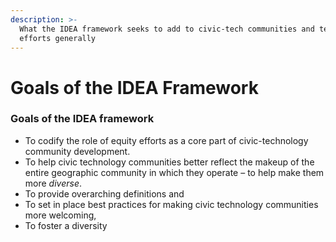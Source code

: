 ```yaml
---
description: >-
  What the IDEA framework seeks to add to civic-tech communities and tech equity
  efforts generally
---
```


# Goals of the IDEA Framework

### Goals of the IDEA framework

* To codify the role of equity efforts as a core part of civic-technology community development.
* To help civic technology communities better reflect the makeup of the entire geographic community in which they operate – to help make them more _diverse_.
* To provide overarching definitions and 
* To set in place best practices for making civic technology communities more welcoming, 
* To foster a diversity 

